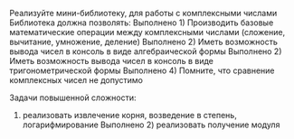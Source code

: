 Реализуйте мини-библиотеку, для работы с комплексными числами
Библиотека должна позволять:
Выполнено 1) Производить базовые математические операции между комплексными числами (сложение, вычитание, умножение, деление)
Выполнено 2) Иметь возможность вывода чисел в консоль в виде алгебраической формы
Выполнено 2) Иметь возможность вывода чисел в консоль в виде тригонометрической формы
Выполнено 4) Помните, что сравнение комплексных чисел не допустимо

Задачи повышенной сложности:
1) реализовать извлечение корня, возведение в степень, логарифмирование
Выполнено 2) реализовать получение модуля